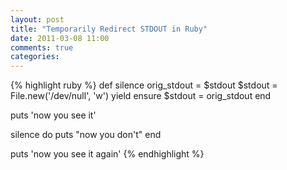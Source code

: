 ```yaml
---
layout: post
title: "Temporarily Redirect STDOUT in Ruby"
date: 2011-03-08 11:00
comments: true
categories: 
---
```

{% highlight ruby %}
def silence
  orig_stdout = $stdout
  $stdout = File.new('/dev/null', 'w')
  yield
ensure
  $stdout = orig_stdout
end

puts 'now you see it'

silence do
  puts "now you don't"
end

puts 'now you see it again'
{% endhighlight %}